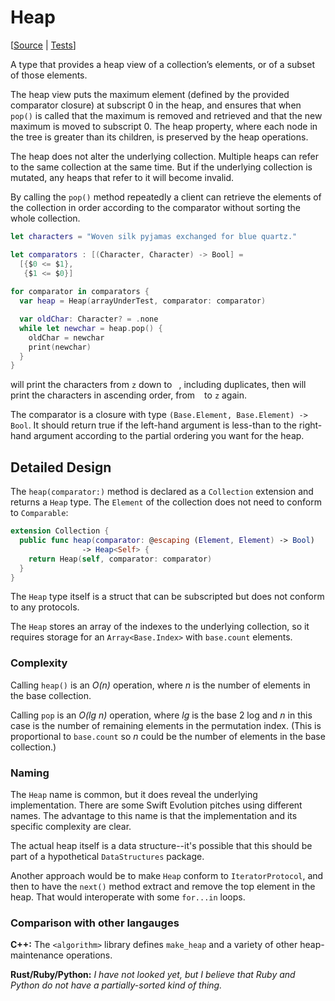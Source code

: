 # Heap

[[Source](https://github.com/apple/swift-algorithms/blob/main/Sources/Algorithms/Heap.swift) | 
 [Tests](https://github.com/apple/swift-algorithms/blob/main/Tests/AlgorithmsTests/HeapTests.swift)]

A type that provides a heap view of a collection’s elements, or of a subset of those 
elements. 

The heap view puts the maximum element (defined by the provided comparator
closure) at subscript 0 in the heap, and ensures that when `pop()` is called that
the maximum is removed and retrieved and that the new maximum is moved to 
subscript 0. The heap property, where each node in the tree is greater than its children,
is preserved by the heap operations. 

The heap does not alter the underlying collection. Multiple heaps can refer to the 
same collection at the same time. But if the underlying collection is mutated, any heaps
that refer to it will become invalid. 

By calling the `pop()` method repeatedly a client can retrieve the elements of 
the collection in order according to the comparator without sorting the whole collection. 

```swift
let characters = "Woven silk pyjamas exchanged for blue quartz."

let comparators : [(Character, Character) -> Bool] =
  [{$0 <= $1},
   {$1 <= $0}]
   
for comparator in comparators {
  var heap = Heap(arrayUnderTest, comparator: comparator)

  var oldChar: Character? = .none
  while let newchar = heap.pop() {
    oldChar = newchar
    print(newchar)
  }
}
```
will print the characters from `z` down to ` `, including duplicates, then will print
the characters in ascending order, from ` ` to `z` again. 

The comparator is a closure with type `(Base.Element, Base.Element) -> Bool`. 
It should return true if the left-hand argument is less-than to the right-hand 
argument according to the partial ordering you want for the heap.  

## Detailed Design

The `heap(comparator:)` method is declared as a `Collection` extension and 
returns a `Heap` type. The `Element` of the collection does not need to conform to 
`Comparable`:

```swift
extension Collection {
  public func heap(comparator: @escaping (Element, Element) -> Bool) 
                -> Heap<Self> {
    return Heap(self, comparator: comparator)
  }
}
```

The `Heap` type itself is a struct that can be subscripted but does not conform to any 
protocols. 

The `Heap` stores an array of the indexes to the underlying collection, so it requires 
storage for an `Array<Base.Index>` with `base.count` elements. 

### Complexity

Calling `heap()` is an _O(n)_ operation, where _n_ is the number of elements in the 
base collection.

Calling `pop` is an _O(lg n)_ operation, where _lg_ is the base 2 log and _n_ in this case
is the number of remaining elements in the permutation index. (This is proportional to 
`base.count` so _n_ could be the number of elements in the base collection.)

### Naming

The `Heap` name is common, but it does reveal the underlying implementation. There
are some Swift Evolution pitches using different names. The advantage to this name is 
that the implementation and its specific complexity are clear. 

The actual heap itself is a data structure--it's possible that this should be part of a 
hypothetical `DataStructures` package. 

Another approach would be to make `Heap` conform to  `IteratorProtocol`, 
and then to have the `next()` method extract and remove the top element in the heap. 
That would interoperate with some `for...in` loops. 

### Comparison with other langauges

**C++:** The `<algorithm>` library defines `make_heap` and a variety of other heap-maintenance
operations. 

**Rust/Ruby/Python:** _I have not looked yet, but I believe that Ruby and Python 
do not have a partially-sorted kind of thing._

